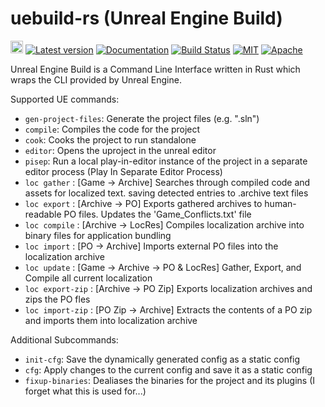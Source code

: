# uebuild-rs (Unreal Engine Build)

[<img alt="github" src="https://img.shields.io/badge/github-temportalflux/uebuild-rs-8da0cb?logo=github" height="20">](https://github.com/temportalflux/uebuild-rs)
[![Latest version](https://img.shields.io/crates/v/uebuild.svg)](https://crates.io/crates/uebuild)
[![Documentation](https://docs.rs/uebuild/badge.svg)](https://docs.rs/uebuild)
[![Build Status](https://github.com/temportalflux/uebuild-rs/actions/workflows/rust.yml/badge.svg)](https://github.com/temportalflux/uebuild-rs/actions/workflows/rust.yml)
[![MIT](https://img.shields.io/badge/license-MIT-blue.svg)](https://github.com/temportalflux/uebuild-rs/blob/master/LICENSE-MIT)
[![Apache](https://img.shields.io/badge/license-Apache-blue.svg)](https://github.com/temportalflux/uebuild-rs/blob/master/LICENSE-APACHE)

Unreal Engine Build is a Command Line Interface written in Rust which wraps the CLI provided by Unreal Engine.

Supported UE commands:
- `gen-project-files`: Generate the project files (e.g. ".sln")
- `compile`: Compiles the code for the project
- `cook`: Cooks the project to run standalone
- `editor`: Opens the uproject in the unreal editor
- `pisep`: Run a local play-in-editor instance of the project in a separate editor process (Play In Separate Editor Process)
- `loc gather` : [Game -> Archive] Searches through compiled code and assets for localized text. saving detected entries to .archive text files
- `loc export` : [Archive -> PO] Exports gathered archives to human-readable PO files. Updates the 'Game_Conflicts.txt' file
- `loc compile` : [Archive -> LocRes] Compiles localization archive into binary files for application bundling
- `loc import` : [PO -> Archive] Imports external PO files into the localization archive
- `loc update` : [Game -> Archive -> PO & LocRes] Gather, Export, and Compile all current localization
- `loc export-zip` : [Archive -> PO Zip] Exports localization archives and zips the PO fles
- `loc import-zip` : [PO Zip -> Archive] Extracts the contents of a PO zip and imports them into localization archive

Additional Subcommands:
- `init-cfg`: Save the dynamically generated config as a static config
- `cfg`: Apply changes to the current config and save it as a static config
- `fixup-binaries`: Dealiases the binaries for the project and its plugins (I forget what this is used for...)
